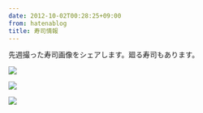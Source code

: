 ```yaml
---
date: 2012-10-02T00:28:25+09:00
from: hatenablog
title: 寿司情報
---
```

先週撮った寿司画像をシェアします。廻る寿司もあります。

![](http://dl.dropbox.com/u/5978869/image/20121002_002831.png)

![](http://dl.dropbox.com/u/5978869/image/20121002_002750.png)

![](https://dl.dropbox.com/u/5978869/image/20121002_hitode2.gif)

